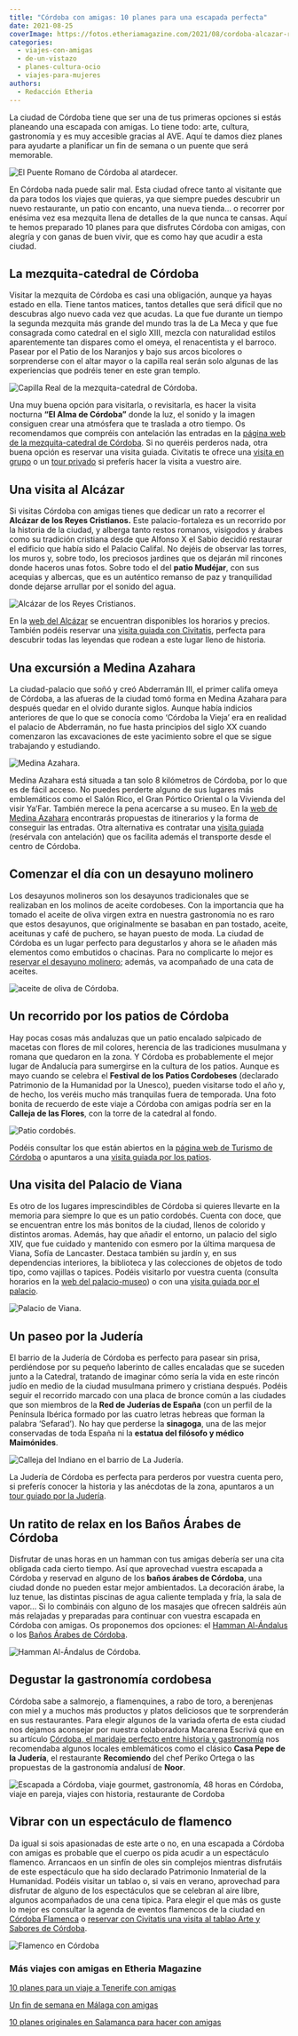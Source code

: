 ```yaml
---
title: "Córdoba con amigas: 10 planes para una escapada perfecta"
date: 2021-08-25
coverImage: https://fotos.etheriamagazine.com/2021/08/cordoba-alcazar-reyes-cristianos.jpg
categories: 
  - viajes-con-amigas
  - de-un-vistazo
  - planes-cultura-ocio
  - viajes-para-mujeres
authors: 
  - Redacción Etheria
---
```


La ciudad de Córdoba tiene que ser una de tus primeras opciones si estás planeando una escapada con amigas. Lo tiene todo: arte, cultura, gastronomía y es muy accesible gracias al AVE. Aquí te damos diez planes para ayudarte a planificar un fin de semana o un puente que será memorable.

![El Puente Romano de Córdoba al atardecer.](https://fotos.etheriamagazine.com/2021/08/cordoba-puente.jpg "El Puente Romano de Córdoba al atardecer.")

En Córdoba nada puede salir mal. Esta ciudad ofrece tanto al visitante que da para todos 
los viajes que quieras, ya que siempre puedes descubrir un nuevo restaurante, un patio 
con encanto, una nueva tienda… o recorrer por enésima vez esa mezquita llena de detalles 
de la que nunca te cansas. Aquí te hemos preparado 10 planes para que disfrutes Córdoba 
con amigas, con alegría y con ganas de buen vivir, que es como hay que acudir a esta 
ciudad. 

## La mezquita-catedral de Córdoba

Visitar la mezquita de Córdoba es casi una obligación, aunque ya hayas estado en ella. 
Tiene tantos matices, tantos detalles que será difícil que no descubras algo nuevo cada 
vez que acudas. La que fue durante un tiempo la segunda mezquita más grande del mundo 
tras la de La Meca y que fue consagrada como catedral en el siglo XIII, mezcla con 
naturalidad estilos aparentemente tan dispares como el omeya, el renacentista y el 
barroco. Pasear por el Patio de los Naranjos y bajo sus arcos bicolores o sorprenderse 
con el altar mayor o la capilla real serán solo algunas de las experiencias que podréis 
tener en este gran templo. 

![Capilla Real de la mezquita-catedral de Córdoba.](https://fotos.etheriamagazine.com/2021/08/cordoba-capilla-real-mezquita.jpg "Capilla Real de la mezquita-catedral de Córdoba.")

Una muy buena opción para visitarla, o revisitarla, es hacer la visita nocturna **“El 
Alma de Córdoba”** donde la luz, el sonido y la imagen consiguen crear una atmósfera que 
te traslada a otro tiempo. Os recomendamos que compréis con antelación las entradas en 
la [página web de la mezquita-catedral de 
Córdoba](https://mezquita-catedraldecordoba.es). Si no queréis perderos nada, otra buena 
opción es reservar una visita guiada. Civitatis te ofrece una [visita en 
grupo](https://www.civitatis.com/es/cordoba/visita-guiada-mezquita-cordoba/?aid=10211) o 
un [tour 
privado](https://www.civitatis.com/es/cordoba/tour-privado-mezquita-cordoba/?aid=10211) 
si preferís hacer la visita a vuestro aire. 

## Una visita al Alcázar

Si visitas Córdoba con amigas tienes que dedicar un rato a recorrer el **Alcázar de los 
Reyes Cristianos.** Este palacio-fortaleza es un recorrido por la historia de la ciudad, 
y alberga tanto restos romanos, visigodos y árabes como su tradición cristiana desde que 
Alfonso X el Sabio decidió restaurar el edificio que había sido el Palacio Califal. No 
dejéis de observar las torres, los muros y, sobre todo, los preciosos jardines que os 
dejarán mil rincones donde haceros unas fotos. Sobre todo el del **patio Mudéjar**, con 
sus acequias y albercas, que es un auténtico remanso de paz y tranquilidad donde dejarse 
arrullar por el sonido del agua. 

![Alcázar de los Reyes Cristianos.](https://fotos.etheriamagazine.com/2021/08/cordoba-alcazar-reyes-cristianos.jpg "Alcázar de los Reyes Cristianos.")

En la [web del Alcázar](https://alcazardelosreyescristianos.cordoba.es/?id=3) se 
encuentran disponibles los horarios y precios. También podéis reservar una [visita 
guiada con 
Civitatis](https://www.civitatis.com/es/cordoba/visita-guiada-alcazar-cordoba/?aid=10211), 
perfecta para descubrir todas las leyendas que rodean a este lugar lleno de historia. 

## Una excursión a Medina Azahara

La ciudad-palacio que soñó y creó Abderramán III, el primer califa omeya de Córdoba, a 
las afueras de la ciudad tomó forma en Medina Azahara para después quedar en el olvido 
durante siglos. Aunque había indicios anteriores de que lo que se conocía como ‘Córdoba 
la Vieja’ era en realidad el palacio de Abderramán, no fue hasta principios del siglo XX 
cuando comenzaron las excavaciones de este yacimiento sobre el que se sigue trabajando y 
estudiando. 

![Medina Azahara.](https://fotos.etheriamagazine.com/2021/08/cordoba-medina-azahara.jpg "Medina Azahara.")

Medina Azahara está situada a tan solo 8 kilómetros de Córdoba, por lo que es de fácil 
acceso. No puedes perderte alguno de sus lugares más emblemáticos como el Salón Rico, el 
Gran Pórtico Oriental o la Vivienda del visir Ya’Far. También merece la pena acercarse a 
su museo. En la [web de Medina 
Azahara](http://www.museosdeandalucia.es/web/conjuntoarqueologicomadinatalzahra/inicio) 
encontrarás propuestas de itinerarios y la forma de conseguir las entradas. Otra 
alternativa es contratar una [visita 
guiada](https://www.civitatis.com/es/cordoba/visita-guiada-medina-azahara/?aid=10211) 
(resérvala con antelación) que os facilita además el transporte desde el centro de 
Córdoba. 

## Comenzar el día con un desayuno molinero

Los desayunos molineros son los desayunos tradicionales que se realizaban en los molinos 
de aceite cordobeses. Con la importancia que ha tomado el aceite de oliva virgen extra 
en nuestra gastronomía no es raro que estos desayunos, que originalmente se basaban en 
pan tostado, aceite, aceitunas y café de puchero, se hayan puesto de moda. La ciudad de 
Córdoba es un lugar perfecto para degustarlos y ahora se le añaden más elementos como 
embutidos o chacinas. Para no complicarte lo mejor es [reservar el desayuno 
molinero](https://www.civitatis.com/es/cordoba/cata-aceites-desayuno-molinero/?aid=10211); 
además, va acompañado de una cata de aceites. 

![aceite de oliva de Córdoba.](https://fotos.etheriamagazine.com/2021/08/cordoba-aceite-desayuno.jpg "El aceite de oliva y las aceitunas forman parte del desayuno molinero.")

## Un recorrido por los patios de Córdoba

Hay pocas cosas más andaluzas que un patio encalado salpicado de macetas con flores de 
mil colores, herencia de las tradiciones musulmana y romana que quedaron en la zona. Y 
Córdoba es probablemente el mejor lugar de Andalucía para sumergirse en la cultura de 
los patios. Aunque es mayo cuando se celebra el **Festival de los Patios Cordobeses** 
(declarado Patrimonio de la Humanidad por la Unesco), pueden visitarse todo el año y, de 
hecho, los veréis mucho más tranquilas fuera de temporada. Una foto bonita de recuerdo 
de este viaje a Córdoba con amigas podría ser en la **Calleja de las Flores**, con la 
torre de la catedral al fondo. 

![Patio cordobés.](https://fotos.etheriamagazine.com/2021/08/Cordoba-Patio-Cordobes.jpg "Patio cordobés. © Turismo de Andalucía")

Podéis consultar los que están abiertos en la [página web de Turismo de 
Córdoba](https://www.turismodecordoba.org/visitar-patios-de-cordoba-1) o apuntaros a una [visita 
guiada por los 
patios](https://www.civitatis.com/es/cordoba/visita-guiada-patios-cordoba/?aid=10211). 

## Una visita del Palacio de Viana

Es otro de los lugares imprescindibles de Córdoba si quieres llevarte en la memoria para 
siempre lo que es un patio cordobés. Cuenta con doce, que se encuentran entre los más 
bonitos de la ciudad, llenos de colorido y distintos aromas. Además, hay que añadir el 
entorno, un palacio del siglo XIV, que fue cuidado y mantenido con esmero por la última 
marquesa de Viana, Sofía de Lancaster. Destaca también su jardín y, en sus dependencias 
interiores, la biblioteca y las colecciones de objetos de todo tipo, como vajillas o 
tapices. Podéis visitarlo por vuestra cuenta (consulta horarios en la [web del 
palacio-museo](http://www.palaciodeviana.com)) o con una [visita guiada por el 
palaci](https://www.civitatis.com/es/cordoba/visita-patios-palacio-viana/?aid=10211)[o](https://www.civitatis.com/es/cordoba/visita-patios-palacio-viana/?aid=10211). 

![Palacio de Viana.](https://fotos.etheriamagazine.com/2021/08/Cordoba-Palacio-de-Viana.jpg "Palacio de Viana. © Turismo de Andalucía.")

## Un paseo por la Judería

El barrio de la Judería de Córdoba es perfecto para pasear sin prisa, perdiéndose por su 
pequeño laberinto de calles encaladas que se suceden junto a la Catedral, tratando de 
imaginar cómo sería la vida en este rincón judío en medio de la ciudad musulmana primero 
y cristiana después. Podéis seguir el recorrido marcado con una placa de bronce común a 
las ciudades que son miembros de la **Red de Juderías de España** (con un perfil de la 
Península Ibérica formado por las cuatro letras hebreas que forman la palabra 
‘Sefarad’). No hay que perderse la **sinagoga**, una de las mejor conservadas de toda 
España ni la **estatua del filósofo y médico Maimónides**. 

![Calleja del Indiano en el barrio de La Judería.](https://fotos.etheriamagazine.com/2021/08/Cordoba-Calleja-del-Indiano.jpg "Calleja del Indiano en el barrio de La Judería. © Turismo de Andalucía")

La Judería de Córdoba es perfecta para perderos por vuestra cuenta pero, si preferís 
conocer la historia y las anécdotas de la zona, apuntaros a un [tour guiado por la 
Judería](https://www.civitatis.com/es/cordoba/tour-juderia/?aid=10211). 

## Un ratito de relax en los Baños Árabes de Córdoba

Disfrutar de unas horas en un hamman con tus amigas debería ser una cita obligada cada 
cierto tiempo. Así que aprovechad vuestra escapada a Córdoba y reservad en alguno de los 
**baños árabes de Córdoba**, una ciudad donde no pueden estar mejor ambientados. La 
decoración árabe, la luz tenue, las distintas piscinas de agua caliente templada y fría, 
la sala de vapor… Si lo combináis con alguno de los masajes que ofrecen saldréis aún más 
relajadas y preparadas para continuar con vuestra escapada en Córdoba con amigas. Os 
proponemos dos opciones: el [Hamman Al-Ándalus](https://cordoba.hammamalandalus.com) o 
los [Baños Árabes de Córdoba](https://xn--baosarabesdecordoba-w3b.com/). 

![Hamman Al-Ándalus de Córdoba.](https://fotos.etheriamagazine.com/2021/08/cordoba-Hammam-Al-Andalus.jpg "Hamman Al-Ándalus de Córdoba. © Turismo de Andalucía")

## Degustar la gastronomía cordobesa

Córdoba sabe a salmorejo, a flamenquines, a rabo de toro, a berenjenas con miel y a 
muchos más productos y platos deliciosos que te sorprenderán en sus restaurantes. Para 
elegir algunos de la variada oferta de esta ciudad nos dejamos aconsejar por nuestra 
colaboradora Macarena Escrivá que en su artículo [Córdoba, el maridaje perfecto entre 
historia y 
gastronomía](https://etheriamagazine.com/2019/03/25/viaje-amigas-que-comer-dormir-cordoba/) 
nos recomendaba algunos locales emblemáticos como el clásico **Casa Pepe de la 
Judería**, el restaurante **Recomiendo** del chef Periko Ortega o las propuestas de la 
gastronomía andalusí de **Noor**. 

![Escapada a Córdoba, viaje gourmet, gastronomía, 48 horas en Córdoba, viaje en pareja, viajes con historia, restaurante de Cordoba](https://fotos.etheriamagazine.com/2019/03/Cordoba-gastronomia-Berenjenas-con-miel-.jpg "Las berenjenas con miel son típicas de la gastronomía cordobesa.")

## Vibrar con un espectáculo de flamenco

Da igual si sois apasionadas de este arte o no, en una escapada a Córdoba con amigas es 
probable que el cuerpo os pida acudir a un espectáculo flamenco. Arrancaos en un sinfín 
de oles sin complejos mientras disfrutáis de este espectáculo que ha sido declarado 
Patrimonio Inmaterial de la Humanidad. Podéis visitar un tablao o, si vais en verano, 
aprovechad para disfrutar de alguno de los espectáculos que se celebran al aire libre, 
algunos acompañados de una cena típica. Para elegir el que más os guste lo mejor es 
consultar la agenda de eventos flamencos de la ciudad en [Córdoba 
Flamenca](https://cordobaflamenca.com/agenda/) o [reservar con Civitatis una visita al 
tablao Arte y Sabores de 
Córdoba](https://www.civitatis.com/es/cordoba/espectaculo-flamenco/?aid=10211). 

![Flamenco en Córdoba](https://fotos.etheriamagazine.com/2021/08/cordoba-flamenco.jpg "En Córdoba no te puedes perder un espectáculo de flamenco.")

### Más viajes con amigas en Etheria Magazine

[10 planes para un viaje a Tenerife con 
amigas](https://etheriamagazine.com/2021/05/17/viaje-a-tenerife-con-amigas-que-hacer-excursiones/) 

[Un fin de semana en Málaga con 
amigas](https://etheriamagazine.com/2021/05/03/fin-de-semana-con-amigas-en-malaga/) 

[10 planes originales en Salamanca para hacer con 
amigas](https://etheriamagazine.com/2021/03/31/planes-en-salamanca-con-amigas/)
